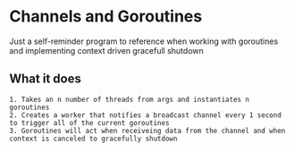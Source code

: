 # Channels and Goroutines
Just a self-reminder program to reference when working with goroutines and implementing context driven gracefull shutdown

## What it does
    1. Takes an n number of threads from args and instantiates n goroutines
    2. Creates a worker that notifies a broadcast channel every 1 second to trigger all of the current goroutines
    3. Goroutines will act when receiveing data from the channel and when context is canceled to gracefully shutdown
